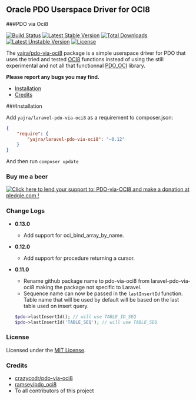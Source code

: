 ## Oracle PDO Userspace Driver for OCI8

###PDO via Oci8

[![Build Status](https://img.shields.io/travis/yajra/pdo-via-oci8.svg)](https://travis-ci.org/yajra/pdo-via-oci8)
[![Latest Stable Version](https://poser.pugx.org/yajra/laravel-pdo-via-oci8/v/stable)](https://packagist.org/packages/yajra/laravel-pdo-via-oci8)
[![Total Downloads](https://poser.pugx.org/yajra/laravel-pdo-via-oci8/downloads)](https://packagist.org/packages/yajra/laravel-pdo-via-oci8)
[![Latest Unstable Version](https://poser.pugx.org/yajra/laravel-pdo-via-oci8/v/unstable)](https://packagist.org/packages/yajra/laravel-pdo-via-oci8)
[![License](https://img.shields.io/badge/license-MIT-blue.svg)](https://github.com/yajra/laravel-pdo-via-oci8/blob/master/LICENSE)


The [yajra/pdo-via-oci8](https://github.com/yajra/pdo-via-oci8) package is a simple userspace driver for PDO that uses the tried and
tested [OCI8](http://php.net/oci8) functions instead of using the still experimental and not all that functionnal
[PDO_OCI](http://www.php.net/manual/en/ref.pdo-oci.php) library.

**Please report any bugs you may find.**

- [Installation](#installation)
- [Credits](#credits)

###Installation

Add `yajra/laravel-pdo-via-oci8` as a requirement to composer.json:

```json
{
    "require": {
        "yajra/laravel-pdo-via-oci8": "~0.12"
    }
}
```
And then run `composer update`

### Buy me a beer
<a href='https://pledgie.com/campaigns/29542'><img alt='Click here to lend your support to: PDO-via-OCI8 and make a donation at pledgie.com !' src='https://pledgie.com/campaigns/29542.png?skin_name=chrome' border='0' ></a>

### Change Logs
- **0.13.0**
	- Add support for oci_bind_array_by_name.

- **0.12.0**
	- Add support for procedure returning a cursor.

- **0.11.0**
	- Rename github package name to pdo-via-oci8 from laravel-pdo-via-oci8 making the package not specific to Laravel.
	- Sequence name can now be passed in the `lastInsertId` function. Table name that will be used by default will be based on the last table used on insert query.
	```php
	$pdo->lastInsertId(); // will use TABLE_ID_SEQ
	$pdo->lastInsertId('TABLE_SEQ'); // will use TABLE_SEQ
	```

### License

Licensed under the [MIT License](https://github.com/yajra/pdo-via-oci8/blob/master/LICENSE).

### Credits

- [crazycodr/pdo-via-oci8](https://github.com/crazycodr/pdo-via-oci8)
- [ramsey/pdo_oci8](https://github.com/ramsey/pdo_oci8)
- To all contributors of this project
